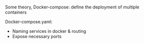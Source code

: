 Some theory,
Docker-compose: define the deployment of multiple containers

Docker-compose.yaml:
- Naming services in docker & routing
- Expose necessary ports
